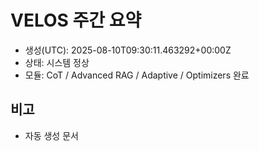 # VELOS 주간 요약
- 생성(UTC): 2025-08-10T09:30:11.463292+00:00Z
- 상태: 시스템 정상
- 모듈: CoT / Advanced RAG / Adaptive / Optimizers 완료

## 비고
- 자동 생성 문서